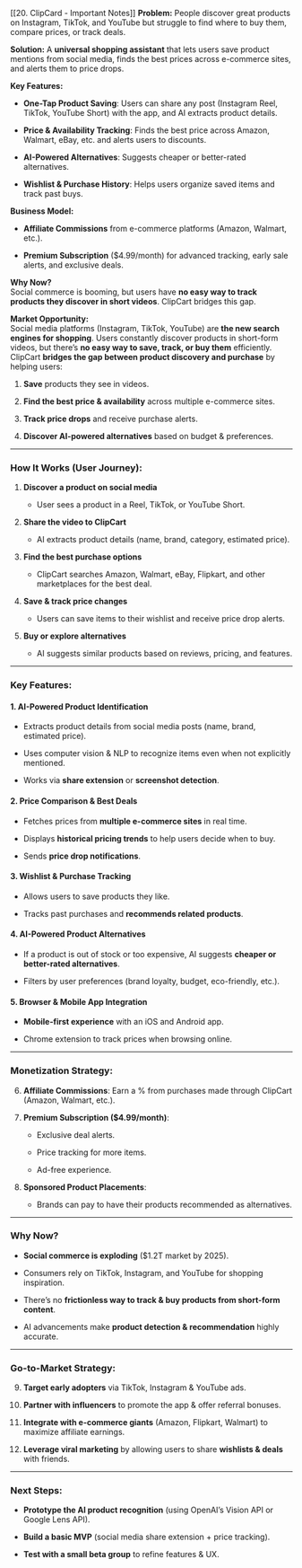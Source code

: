 [[20. ClipCard - Important Notes]]
**Problem:** People discover great products on Instagram, TikTok, and YouTube but struggle to find where to buy them, compare prices, or track deals.

**Solution:** A **universal shopping assistant** that lets users save product mentions from social media, finds the best prices across e-commerce sites, and alerts them to price drops.

**Key Features:**

- **One-Tap Product Saving**: Users can share any post (Instagram Reel, TikTok, YouTube Short) with the app, and AI extracts product details.
    
- **Price & Availability Tracking**: Finds the best price across Amazon, Walmart, eBay, etc. and alerts users to discounts.
    
- **AI-Powered Alternatives**: Suggests cheaper or better-rated alternatives.
    
- **Wishlist & Purchase History**: Helps users organize saved items and track past buys.
    

**Business Model:**

- **Affiliate Commissions** from e-commerce platforms (Amazon, Walmart, etc.).
    
- **Premium Subscription** ($4.99/month) for advanced tracking, early sale alerts, and exclusive deals.
    

**Why Now?**  
Social commerce is booming, but users have **no easy way to track products they discover in short videos**. ClipCart bridges this gap.


**Market Opportunity:**  
Social media platforms (Instagram, TikTok, YouTube) are **the new search engines for shopping**. Users constantly discover products in short-form videos, but there’s **no easy way to save, track, or buy them** efficiently. ClipCart **bridges the gap between product discovery and purchase** by helping users:

1. **Save** products they see in videos.
    
2. **Find the best price & availability** across multiple e-commerce sites.
    
3. **Track price drops** and receive purchase alerts.
    
4. **Discover AI-powered alternatives** based on budget & preferences.
    

---

### **How It Works (User Journey):**

1. **Discover a product on social media**
    
    - User sees a product in a Reel, TikTok, or YouTube Short.
        
2. **Share the video to ClipCart**
    
    - AI extracts product details (name, brand, category, estimated price).
        
3. **Find the best purchase options**
    
    - ClipCart searches Amazon, Walmart, eBay, Flipkart, and other marketplaces for the best deal.
        
4. **Save & track price changes**
    
    - Users can save items to their wishlist and receive price drop alerts.
        
5. **Buy or explore alternatives**
    
    - AI suggests similar products based on reviews, pricing, and features.
        

---

### **Key Features:**

#### **1. AI-Powered Product Identification**

- Extracts product details from social media posts (name, brand, estimated price).
    
- Uses computer vision & NLP to recognize items even when not explicitly mentioned.
    
- Works via **share extension** or **screenshot detection**.
    

#### **2. Price Comparison & Best Deals**

- Fetches prices from **multiple e-commerce sites** in real time.
    
- Displays **historical pricing trends** to help users decide when to buy.
    
- Sends **price drop notifications**.
    

#### **3. Wishlist & Purchase Tracking**

- Allows users to save products they like.
    
- Tracks past purchases and **recommends related products**.
    

#### **4. AI-Powered Product Alternatives**

- If a product is out of stock or too expensive, AI suggests **cheaper or better-rated alternatives**.
    
- Filters by user preferences (brand loyalty, budget, eco-friendly, etc.).
    

#### **5. Browser & Mobile App Integration**

- **Mobile-first experience** with an iOS and Android app.
    
- Chrome extension to track prices when browsing online.
    

---

### **Monetization Strategy:**

6. **Affiliate Commissions**: Earn a % from purchases made through ClipCart (Amazon, Walmart, etc.).
    
7. **Premium Subscription ($4.99/month)**:
    
    - Exclusive deal alerts.
        
    - Price tracking for more items.
        
    - Ad-free experience.
        
8. **Sponsored Product Placements**:
    
    - Brands can pay to have their products recommended as alternatives.
        

---

### **Why Now?**

- **Social commerce is exploding** ($1.2T market by 2025).
    
- Consumers rely on TikTok, Instagram, and YouTube for shopping inspiration.
    
- There’s no **frictionless way to track & buy products from short-form content**.
    
- AI advancements make **product detection & recommendation** highly accurate.
    

---

### **Go-to-Market Strategy:**

9. **Target early adopters** via TikTok, Instagram & YouTube ads.
    
10. **Partner with influencers** to promote the app & offer referral bonuses.
    
11. **Integrate with e-commerce giants** (Amazon, Flipkart, Walmart) to maximize affiliate earnings.
    
12. **Leverage viral marketing** by allowing users to share **wishlists & deals** with friends.
    

---

### **Next Steps:**

- **Prototype the AI product recognition** (using OpenAI’s Vision API or Google Lens API).
    
- **Build a basic MVP** (social media share extension + price tracking).
    
- **Test with a small beta group** to refine features & UX.